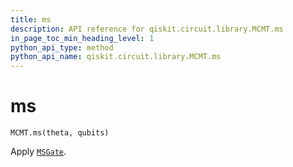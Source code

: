 ```yaml
---
title: ms
description: API reference for qiskit.circuit.library.MCMT.ms
in_page_toc_min_heading_level: 1
python_api_type: method
python_api_name: qiskit.circuit.library.MCMT.ms
---
```


# ms

<span id="qiskit.circuit.library.MCMT.ms" />

`MCMT.ms(theta, qubits)`

Apply [`MSGate`](qiskit.circuit.library.MSGate "qiskit.circuit.library.MSGate").

